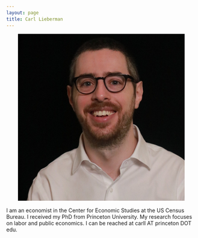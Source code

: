 ```yaml
---
layout: page
title: Carl Lieberman
---
```


<p style="text-align:center;"><img src="headshot.jpg" alt="Carl Lieberman"></p>

I am an economist in the Center for Economic Studies at the US Census Bureau.
I received my PhD from Princeton University.
My research focuses on labor and public economics.
I can be reached at carll AT princeton DOT edu.

